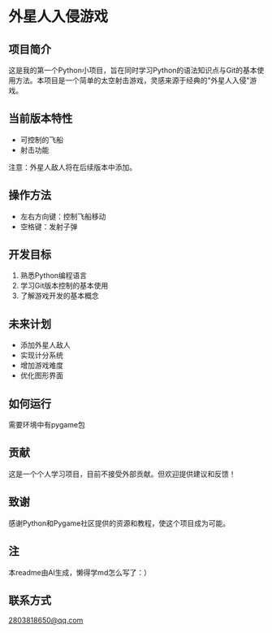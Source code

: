 # 外星人入侵游戏

## 项目简介

这是我的第一个Python小项目，旨在同时学习Python的语法知识点与Git的基本使用方法。本项目是一个简单的太空射击游戏，灵感来源于经典的"外星人入侵"游戏。

## 当前版本特性

- 可控制的飞船
- 射击功能

注意：外星人敌人将在后续版本中添加。

## 操作方法

- 左右方向键：控制飞船移动
- 空格键：发射子弹

## 开发目标

1. 熟悉Python编程语言
2. 学习Git版本控制的基本使用
3. 了解游戏开发的基本概念

## 未来计划

- 添加外星人敌人
- 实现计分系统
- 增加游戏难度
- 优化图形界面

## 如何运行

需要环境中有pygame包

## 贡献

这是一个个人学习项目，目前不接受外部贡献。但欢迎提供建议和反馈！

## 致谢

感谢Python和Pygame社区提供的资源和教程，使这个项目成为可能。

## 注
本readme由AI生成，懒得学md怎么写了：）

## 联系方式

2803818650@qq.com
